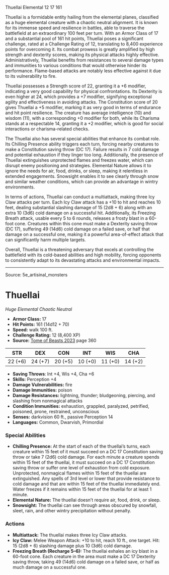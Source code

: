 <MonsterName/>Thuellai</MonsterName>
<CreatureType/>Elemental</CreatureType>
<CR/>12</CR>
<AC/>17</AC>
<HP/>161</HP>
<summary>Thuellai is a formidable entity hailing from the elemental planes, classified as a huge elemental creature with a chaotic neutral alignment. It is known for its immense speed and resilience in battles, able to traverse the battlefield at an extraordinary 100 feet per turn. With an Armor Class of 17 and a substantial pool of 161 hit points, Thuellai poses a significant challenge, rated at a Challenge Rating of 12, translating to 8,400 experience points for overcoming it. Its combat prowess is greatly amplified by high strength and dexterity scores, making its physical attacks highly effective. Administratively, Thuellai benefits from resistances to several damage types and immunities to various conditions that would otherwise hinder its performance. Flame-based attacks are notably less effective against it due to its vulnerability to fire. </summary>

<detail>

Thuellai possesses a Strength score of 22, granting it a +6 modifier, indicating a very good capability for physical confrontations. Its Dexterity is even higher at 24, which provides a +7 modifier, signifying exceptional agility and effectiveness in avoiding attacks. The Constitution score of 20 gives Thuellai a +5 modifier, marking it as very good in terms of endurance and hit point resilience. The creature has average intelligence (10) and wisdom (11), with a corresponding +0 modifier for both, while its Charisma stands at a respectable 14, granting it a +2 modifier, which is good for social interactions or charisma-related checks. 

The Thuellai also has several special abilities that enhance its combat role. Its Chilling Presence ability triggers each turn, forcing nearby creatures to make a Constitution saving throw (DC 17). Failure results in 7 cold damage and potential exhaustion if they linger too long. Additionally, the presence of Thuellai extinguishes unprotected flames and freezes water, which can disrupt enemy positioning and strategies. Elemental Nature allows it to ignore the needs for air, food, drinks, or sleep, making it relentless in extended engagements. Snowsight enables it to see clearly through snow and similar weather conditions, which can provide an advantage in wintry environments.

In terms of actions, Thuellai can conduct a multiattack, making three Icy Claw attacks per turn. Each Icy Claw attack has a +10 to hit and reaches 10 feet, dealing substantial slashing damage of 15 (2d8 + 6) along with an extra 10 (3d6) cold damage on a successful hit. Additionally, its Freezing Breath attack, usable every 5 to 6 rounds, releases a frosty blast in a 60-foot cone. Creatures within this cone must make a Dexterity saving throw (DC 17), suffering 49 (14d6) cold damage on a failed save, or half that damage on a successful one, making it a powerful area-of-effect attack that can significantly harm multiple targets. 

Overall, Thuellai is a threatening adversary that excels at controlling the battlefield with its cold-based abilities and high mobility, forcing opponents to consistently adapt to its devastating attacks and environmental impacts.</detail>



---

Source: 5e_artisinal_monsters

# Thuellai

*Huge* *Elemental* *Chaotic Neutral*

- **Armor Class:** 17
- **Hit Points:** 161 (14d12 + 70)
- **Speed:** walk 100 ft.
- **Challenge Rating:** 12 (8,400 XP)
- **Source:** [Tome of Beasts 2023](https://koboldpress.com/kpstore/product/tome-of-beasts-1-2023-edition/) page 360

| STR | DEX | CON | INT | WIS | CHA |
| --- | --- | --- | --- | --- | --- |
| 22 (+6) | 24 (+7) | 20 (+5) | 10 (+0) | 11 (+0) | 14 (+2) |

- **Saving Throws**: Int +4, Wis +4, Cha +6
- **Skills:** Perception +4
- **Damage Vulnerabilities:** fire
- **Damage Immunities:** poison
- **Damage Resistances:** lightning, thunder; bludgeoning, piercing, and slashing from nonmagical attacks
- **Condition Immunities:** exhaustion, grappled, paralyzed, petrified, poisoned, prone, restrained, unconscious
- **Senses:** darkvision 60 ft., passive Perception 14
- **Languages:** Common, Dwarvish, Primordial

### Special Abilities

- **Chilling Presence:** At the start of each of the thuellai’s turns, each creature within 15 feet of it must succeed on a DC 17 Constitution saving throw or take 7 (2d6) cold damage. For each minute a creature spends within 15 feet of the thuellai, it must succeed on a DC 17 Constitution saving throw or suffer one level of exhaustion from cold exposure. Unprotected, nonmagical flames within 15 feet of the thuellai are extinguished. Any spells of 3rd level or lower that provide resistance to cold damage and that are within 15 feet of the thuellai immediately end. Water freezes if it remains within 15 feet of the thuellai for at least 1 minute.
- **Elemental Nature:** The thuellai doesn’t require air, food, drink, or sleep.
- **Snowsight:** The thuellai can see through areas obscured by snowfall, sleet, rain, and other wintry precipitation without penalty.

### Actions

- **Multiattack:** The thuellai makes three Icy Claw attacks.
- **Icy Claw:** Melee Weapon Attack: +10 to hit, reach 10 ft., one target. Hit: 15 (2d8 + 6) slashing damage plus 10 (3d6) cold damage.
- **Freezing Breath (Recharge 5–6):** The thuellai exhales an icy blast in a 60-foot cone. Each creature in the area must make a DC 17 Dexterity saving throw, taking 49 (14d6) cold damage on a failed save, or half as much damage on a successful one.


